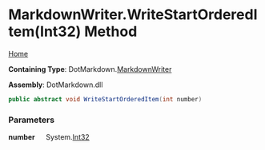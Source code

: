 # MarkdownWriter\.WriteStartOrderedItem\(Int32\) Method

[Home](../../../README.md)

**Containing Type**: DotMarkdown\.[MarkdownWriter](../README.md)

**Assembly**: DotMarkdown\.dll

```csharp
public abstract void WriteStartOrderedItem(int number)
```

### Parameters

**number** &emsp; System\.[Int32](https://docs.microsoft.com/en-us/dotnet/api/system.int32)
